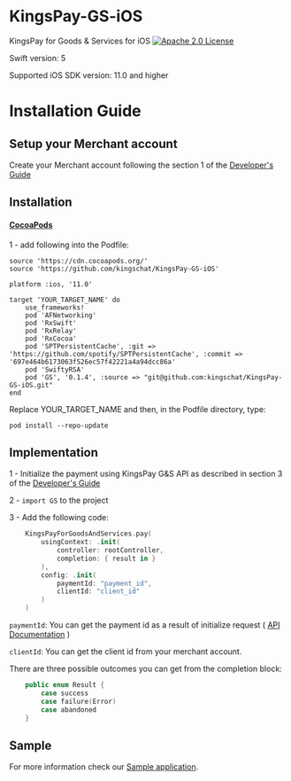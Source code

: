 # KingsPay-GS-iOS
KingsPay for Goods &amp; Services for iOS
[![Apache 2.0 License](https://img.shields.io/badge/license-Apache%202.0-blue.svg?style=flat)](http://www.apache.org/licenses/LICENSE-2.0.html)

Swift version: 5

Supported iOS SDK version: 11.0 and higher

# Installation Guide

## Setup your Merchant account
Create your Merchant account following the section 1 of the [Developer's Guide](https://kingspay-gs-api.kingsch.at/pdfs/kingspay_goods_and_services_merchant_integration.pdf)

## Installation

#### [CocoaPods](https://cocoapods.org)
1 - add following into the Podfile:
```
source 'https://cdn.cocoapods.org/'
source 'https://github.com/kingschat/KingsPay-GS-iOS'

platform :ios, '11.0'

target 'YOUR_TARGET_NAME' do
    use_frameworks!
    pod 'AFNetworking'
    pod 'RxSwift'
    pod 'RxRelay'
    pod 'RxCocoa'
    pod 'SPTPersistentCache', :git => 'https://github.com/spotify/SPTPersistentCache', :commit => '697e464b6173063f526ec57f42221a4a94dcc86a'
    pod 'SwiftyRSA'
    pod 'GS', '0.1.4', :source => "git@github.com:kingschat/KingsPay-GS-iOS.git"
end
```
Replace YOUR_TARGET_NAME and then, in the Podfile directory, type:

`pod install --repo-update`

## Implementation
1 - Initialize the payment using KingsPay G&S API as described in section 3 of the [Developer's Guide](https://kingspay-gs-api.kingsch.at/pdfs/kingspay_goods_and_services_merchant_integration.pdf)

2 - `import GS` to the project

3 - Add the following code:

```swift
    KingsPayForGoodsAndServices.pay(
        usingContext: .init(
            controller: rootController,
            completion: { result in }
        ),
        config: .init(
            paymentId: "payment_id",
            clientId: "client_id"
        )
    )
```

`paymentId`: You can get the payment id as a result of initialize request ( [API Documentation](https://kingspay-gs-api.kingsch.at/docs/index.html#/Payment/Web_PaymentController_initialize) )

`clientId`: You can get the client id from your merchant account.

There are three possible outcomes you can get from the completion block:
``` swift
    public enum Result {
        case success
        case failure(Error)
        case abandoned
    }
```

## Sample

For more information check our [Sample application](https://github.com/kingschat/KingsPay-GS-iOS/tree/master/KingsPayGS-iOS-Sample).
